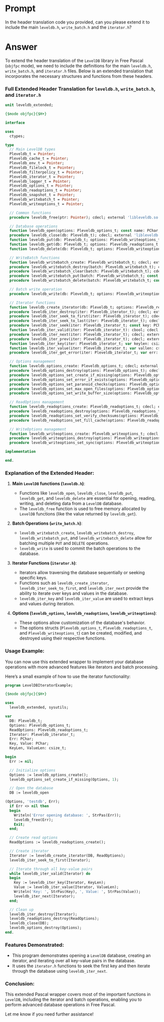 # Prompt

In the header translation code you provided, can you please extend it to include the main `leveldb.h`, `write_batch.h` and the `iterator.h`?

# Answer

To extend the header translation of the `LevelDB` library in Free Pascal (`objfpc` mode), we need to include the definitions for the main `leveldb.h`, `write_batch.h`, and `iterator.h` files. Below is an extended translation that incorporates the necessary structures and functions from these headers.

### Full Extended Header Translation for `leveldb.h`, `write_batch.h`, and `iterator.h`

```pascal
unit leveldb_extended;

{$mode objfpc}{$H+}

interface

uses
  ctypes;

type
  // Main LevelDB types
  Pleveldb_t = Pointer;
  Pleveldb_cache_t = Pointer;
  Pleveldb_env_t = Pointer;
  Pleveldb_filelock_t = Pointer;
  Pleveldb_filterpolicy_t = Pointer;
  Pleveldb_iterator_t = Pointer;
  Pleveldb_logger_t = Pointer;
  Pleveldb_options_t = Pointer;
  Pleveldb_readoptions_t = Pointer;
  Pleveldb_snapshot_t = Pointer;
  Pleveldb_writebatch_t = Pointer;
  Pleveldb_writeoptions_t = Pointer;

  // Common functions
  procedure leveldb_free(ptr: Pointer); cdecl; external 'libleveldb.so';

  // Database operations
  function leveldb_open(options: Pleveldb_options_t; const name: PChar; var err: PChar): Pleveldb_t; cdecl; external 'libleveldb.so';
  procedure leveldb_close(db: Pleveldb_t); cdecl; external 'libleveldb.so';
  function leveldb_put(db: Pleveldb_t; options: Pleveldb_writeoptions_t; const key: PChar; keylen: csize_t; const val: PChar; vallen: csize_t; var err: PChar): cint; cdecl; external 'libleveldb.so';
  function leveldb_get(db: Pleveldb_t; options: Pleveldb_readoptions_t; const key: PChar; keylen: csize_t; var vallen: csize_t; var err: PChar): PChar; cdecl; external 'libleveldb.so';
  function leveldb_delete(db: Pleveldb_t; options: Pleveldb_writeoptions_t; const key: PChar; keylen: csize_t; var err: PChar): cint; cdecl; external 'libleveldb.so';

  // WriteBatch functions
  function leveldb_writebatch_create: Pleveldb_writebatch_t; cdecl; external 'libleveldb.so';
  procedure leveldb_writebatch_destroy(batch: Pleveldb_writebatch_t); cdecl; external 'libleveldb.so';
  procedure leveldb_writebatch_clear(batch: Pleveldb_writebatch_t); cdecl; external 'libleveldb.so';
  procedure leveldb_writebatch_put(batch: Pleveldb_writebatch_t; const key: PChar; keylen: csize_t; const val: PChar; vallen: csize_t); cdecl; external 'libleveldb.so';
  procedure leveldb_writebatch_delete(batch: Pleveldb_writebatch_t; const key: PChar; keylen: csize_t); cdecl; external 'libleveldb.so';

  // Batch write operation
  procedure leveldb_write(db: Pleveldb_t; options: Pleveldb_writeoptions_t; batch: Pleveldb_writebatch_t; var err: PChar); cdecl; external 'libleveldb.so';

  // Iterator functions
  function leveldb_create_iterator(db: Pleveldb_t; options: Pleveldb_readoptions_t): Pleveldb_iterator_t; cdecl; external 'libleveldb.so';
  procedure leveldb_iter_destroy(iter: Pleveldb_iterator_t); cdecl; external 'libleveldb.so';
  procedure leveldb_iter_seek_to_first(iter: Pleveldb_iterator_t); cdecl; external 'libleveldb.so';
  procedure leveldb_iter_seek_to_last(iter: Pleveldb_iterator_t); cdecl; external 'libleveldb.so';
  procedure leveldb_iter_seek(iter: Pleveldb_iterator_t; const key: PChar; keylen: csize_t); cdecl; external 'libleveldb.so';
  function leveldb_iter_valid(iter: Pleveldb_iterator_t): cbool; cdecl; external 'libleveldb.so';
  procedure leveldb_iter_next(iter: Pleveldb_iterator_t); cdecl; external 'libleveldb.so';
  procedure leveldb_iter_prev(iter: Pleveldb_iterator_t); cdecl; external 'libleveldb.so';
  function leveldb_iter_key(iter: Pleveldb_iterator_t; var keylen: csize_t): PChar; cdecl; external 'libleveldb.so';
  function leveldb_iter_value(iter: Pleveldb_iterator_t; var vallen: csize_t): PChar; cdecl; external 'libleveldb.so';
  procedure leveldb_iter_get_error(iter: Pleveldb_iterator_t; var err: PChar); cdecl; external 'libleveldb.so';

  // Options management
  function leveldb_options_create: Pleveldb_options_t; cdecl; external 'libleveldb.so';
  procedure leveldb_options_destroy(options: Pleveldb_options_t); cdecl; external 'libleveldb.so';
  procedure leveldb_options_set_create_if_missing(options: Pleveldb_options_t; val: cbool); cdecl; external 'libleveldb.so';
  procedure leveldb_options_set_error_if_exists(options: Pleveldb_options_t; val: cbool); cdecl; external 'libleveldb.so';
  procedure leveldb_options_set_paranoid_checks(options: Pleveldb_options_t; val: cbool); cdecl; external 'libleveldb.so';
  procedure leveldb_options_set_max_open_files(options: Pleveldb_options_t; n: cint); cdecl; external 'libleveldb.so';
  procedure leveldb_options_set_write_buffer_size(options: Pleveldb_options_t; size: cint); cdecl; external 'libleveldb.so';

  // ReadOptions management
  function leveldb_readoptions_create: Pleveldb_readoptions_t; cdecl; external 'libleveldb.so';
  procedure leveldb_readoptions_destroy(options: Pleveldb_readoptions_t); cdecl; external 'libleveldb.so';
  procedure leveldb_readoptions_set_verify_checksums(options: Pleveldb_readoptions_t; val: cbool); cdecl; external 'libleveldb.so';
  procedure leveldb_readoptions_set_fill_cache(options: Pleveldb_readoptions_t; val: cbool); cdecl; external 'libleveldb.so';

  // WriteOptions management
  function leveldb_writeoptions_create: Pleveldb_writeoptions_t; cdecl; external 'libleveldb.so';
  procedure leveldb_writeoptions_destroy(options: Pleveldb_writeoptions_t); cdecl; external 'libleveldb.so';
  procedure leveldb_writeoptions_set_sync(options: Pleveldb_writeoptions_t; val: cbool); cdecl; external 'libleveldb.so';

implementation

end.
```

### Explanation of the Extended Header:

1. **Main `LevelDB` functions (`leveldb.h`)**:
   - Functions like `leveldb_open`, `leveldb_close`, `leveldb_put`, `leveldb_get`, and `leveldb_delete` are essential for opening, reading, writing, and deleting data from a `LevelDB` database.
   - The `leveldb_free` function is used to free memory allocated by `LevelDB` functions (like the value returned by `leveldb_get`).

2. **Batch Operations (`write_batch.h`)**:
   - `leveldb_writebatch_create`, `leveldb_writebatch_destroy`, `leveldb_writebatch_put`, and `leveldb_writebatch_delete` allow for batching multiple `PUT` and `DELETE` operations.
   - `leveldb_write` is used to commit the batch operations to the database.

3. **Iterator Functions (`iterator.h`)**:
   - Iterators allow traversing the database sequentially or seeking specific keys.
   - Functions such as `leveldb_create_iterator`, `leveldb_iter_seek_to_first`, and `leveldb_iter_next` provide the ability to iterate over keys and values in the database.
   - `leveldb_iter_key` and `leveldb_iter_value` are used to extract keys and values during iteration.

4. **Options (`leveldb_options`, `leveldb_readoptions`, `leveldb_writeoptions`)**:
   - These options allow customization of the database's behavior.
   - The options structs (`Pleveldb_options_t`, `Pleveldb_readoptions_t`, and `Pleveldb_writeoptions_t`) can be created, modified, and destroyed using their respective functions.

### Usage Example:

You can now use this extended wrapper to implement your database operations with more advanced features like iterators and batch processing.

Here’s a small example of how to use the iterator functionality:

```pascal
program LevelDBIteratorExample;

{$mode objfpc}{$H+}

uses
  leveldb_extended, sysutils;

var
  DB: Pleveldb_t;
  Options: Pleveldb_options_t;
  ReadOptions: Pleveldb_readoptions_t;
  Iterator: Pleveldb_iterator_t;
  Err: PChar;
  Key, Value: PChar;
  KeyLen, ValueLen: csize_t;

begin
  Err := nil;

  // Initialize options
  Options := leveldb_options_create();
  leveldb_options_set_create_if_missing(Options, 1);

  // Open the database
  DB := leveldb_open

(Options, 'testdb', Err);
  if Err <> nil then
  begin
    Writeln('Error opening database: ', StrPas(Err));
    leveldb_free(Err);
    Exit;
  end;

  // Create read options
  ReadOptions := leveldb_readoptions_create();

  // Create iterator
  Iterator := leveldb_create_iterator(DB, ReadOptions);
  leveldb_iter_seek_to_first(Iterator);

  // Iterate through all key-value pairs
  while leveldb_iter_valid(Iterator) do
  begin
    Key := leveldb_iter_key(Iterator, KeyLen);
    Value := leveldb_iter_value(Iterator, ValueLen);
    Writeln('Key: ', StrPas(Key), ', Value: ', StrPas(Value));
    leveldb_iter_next(Iterator);
  end;

  // Clean up
  leveldb_iter_destroy(Iterator);
  leveldb_readoptions_destroy(ReadOptions);
  leveldb_close(DB);
  leveldb_options_destroy(Options);
end.
```

### Features Demonstrated:

- This program demonstrates opening a `LevelDB` database, creating an iterator, and iterating over all key-value pairs in the database.
- It uses the `iterator.h` functions to seek the first key and then iterate through the database using `leveldb_iter_next`.

### Conclusion:

This extended Pascal wrapper covers most of the important functions in `LevelDB`, including the iterator and batch operations, enabling you to perform advanced database operations in Free Pascal.

Let me know if you need further assistance!
